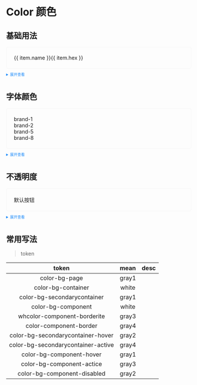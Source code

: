 <style>
    .example{
        border: 1px solid #f5f5f5;
        border-radius: 5px;
        padding:20px;
        p {
          margin: 0 !important;
        }
    }
    .el-button {
        margin:10px 5px
    }

    details > summary:first-of-type {
        font-size: 10px;
        padding: 8px 0;
        cursor: pointer;
        color: #1989fa;
    }
</style>

# Color 颜色

## 基础用法

<div class="example">
    <div grid grid-cols-3 gap-20>
      <div h-384 font-size-12 v-for="(obj, key) in colors" :key="key">
        <div v-for="item in obj" :class="item.class" :key="item.name">
          <p flex justify-between m-b-0>{{ item.name }}<span>{{ item.hex }}</span></p>
        </div>
      </div>
    </div>
</div>

<script>
export default {
  data() {
    return {
      colors: {
        brandColors: [
          { name: 'Brand1', hex: '#E8F2FF', class: 'h-48 bg-brand-1' },
          { name: 'Brand2', hex: '#C0D9FF', class: 'h-48 bg-brand-2' },
          { name: 'Brand3', hex: '#98CEFF', class: 'h-48 bg-brand-3' },
          { name: 'Brand4', hex: '#6E9EFD', class: 'h-48 bg-brand-4' },
          { name: 'Brand5', hex: '#3B71EC', class: 'h-48 bg-brand-5' },
          { name: 'Brand6', hex: '#134BEA', class: 'h-48 bg-brand-6' },
          { name: 'Brand7', hex: '#0639C3', class: 'h-48 bg-brand-7' },
          { name: 'Brand8', hex: '#2038B0', class: 'h-48 bg-brand-8' }
        ],
        errorColors: [
          { name: 'Error1', hex: '#FFE8E8', class: 'h-48 bg-error-1' },
          { name: 'Error2', hex: '#FFCEC6', class: 'h-48 bg-error-2' },
          { name: 'Error3', hex: '#FFADA4', class: 'h-48 bg-error-3' },
          { name: 'Error4', hex: '#FF8A82', class: 'h-48 bg-error-4' },
          { name: 'Error5', hex: '#FF6560', class: 'h-48 bg-error-5' },
          { name: 'Error6', hex: '#F53C3C', class: 'h-48 bg-error-6' },
          { name: 'Error7', hex: '#C41424', class: 'h-48 bg-error-7' },
          { name: 'Error8', hex: '#A6141D', class: 'h-48 bg-error-8' }
        ],
        successColors: [
          { name: 'success1', hex: '#E8FFEF', class: 'h-48 bg-success-1' },
          { name: 'success2', hex: '#B7F1CB', class: 'h-48 bg-success-2' },
          { name: 'success3', hex: '#8AE3AC', class: 'h-48 bg-success-3' },
          { name: 'success4', hex: '#62D592', class: 'h-48 bg-success-4' },
          { name: 'success5', hex: '#3DC77B', class: 'h-48 bg-success-5' },
          { name: 'success6', hex: '#1DB969', class: 'h-48 bg-success-6' },
          { name: 'success7', hex: '#139E5B', class: 'h-48 bg-success-7' },
          { name: 'success8', hex: '#0A834D', class: 'h-48 bg-success-8' }
        ],
        warningMColors: [
          { name: 'warningM1', hex: '#FFF5E8', class: 'h-48 bg-warningM-1' },
          { name: 'warningM2', hex: '#FFE2C2', class: 'h-48 bg-warningM-2' },
          { name: 'warningM3', hex: '#FFCD9C', class: 'h-48 bg-warningM-3' },
          { name: 'warningM4', hex: '#FFB675', class: 'h-48 bg-warningM-4' },
          { name: 'warningM5', hex: '#FF9B4F', class: 'h-48 bg-warningM-5' },
          { name: 'warningM6', hex: '#FF7F29', class: 'h-48 bg-warningM-6' },
          { name: 'warningM7', hex: '#D25D18', class: 'h-48 bg-warningM-7' },
          { name: 'warningM8', hex: '#A6400C', class: 'h-48 bg-warningM-8' }
        ],
        warningLColors: [
          { name: 'warningL1', hex: '#FFFBE0', class: 'h-48 bg-warningL-1' },
          { name: 'warningL2', hex: '#FFF2BA', class: 'h-48 bg-warningL-2' },
          { name: 'warningL3', hex: '#FFE68D', class: 'h-48 bg-warningL-3' },
          { name: 'warningL4', hex: '#FFD65F', class: 'h-48 bg-warningL-4' },
          { name: 'warningL5', hex: '#FFC532', class: 'h-48 bg-warningL-5' },
          { name: 'warningL6', hex: '#FFB005', class: 'h-48 bg-warningL-6' },
          { name: 'warningL7', hex: '#D28A01', class: 'h-48 bg-warningL-7' },
          { name: 'warningL8', hex: '#A66702', class: 'h-48 bg-warningL-8' }
        ],
        alarmColors: [
          { name: 'alarm1', hex: '#F6E3E0', class: 'h-48 bg-alarm-1' },
          { name: 'alarm2', hex: '#EDC6C1', class: 'h-48 bg-alarm-2' },
          { name: 'alarm3', hex: '#DCA39D', class: 'h-48 bg-alarm-3' },
          { name: 'alarm4', hex: '#CA817D', class: 'h-48 bg-alarm-4' },
          { name: 'alarm5', hex: '#B26161', class: 'h-48 bg-alarm-5' },
          { name: 'alarm6', hex: '#A74748', class: 'h-48 bg-alarm-6' },
          { name: 'alarm7', hex: '#902E33', class: 'h-48 bg-alarm-7' },
          { name: 'alarm8', hex: '#7A1A22', class: 'h-48 bg-alarm-8' }
        ],
      }
    }
  }
}
</script>

<details>
<summary>展开查看</summary>

```vue
<template>
  <div grid grid-cols-3 gap-20>
    <div h-384 font-size-12 v-for="(obj, key) in colors" :key="key">
      <div v-for="item in obj" :class="item.class" :key="item.name">
        <p flex justify-between m-b-0>{{ item.name }}<span>{{ item.hex }}</span></p>
      </div>
    </div>
  </div>
</template>
<script lang="ts" setup>
data() {
    return {
      colors: {
        brandColors: [
          { name: 'Brand1', hex: '#E8F2FF', class: 'h-48 bg-brand-1' },
          { name: 'Brand2', hex: '#C0D9FF', class: 'h-48 bg-brand-2' },
          { name: 'Brand3', hex: '#98CEFF', class: 'h-48 bg-brand-3' },
          { name: 'Brand4', hex: '#6E9EFD', class: 'h-48 bg-brand-4' },
          { name: 'Brand5', hex: '#3B71EC', class: 'h-48 bg-brand-5' },
          { name: 'Brand6', hex: '#134BEA', class: 'h-48 bg-brand-6' },
          { name: 'Brand7', hex: '#0639C3', class: 'h-48 bg-brand-7' },
          { name: 'Brand8', hex: '#2038B0', class: 'h-48 bg-brand-8' }
        ],
        errorColors: [
          { name: 'Error1', hex: '#FFE8E8', class: 'h-48 bg-error-1' },
          { name: 'Error2', hex: '#FFCEC6', class: 'h-48 bg-error-2' },
          { name: 'Error3', hex: '#FFADA4', class: 'h-48 bg-error-3' },
          { name: 'Error4', hex: '#FF8A82', class: 'h-48 bg-error-4' },
          { name: 'Error5', hex: '#FF6560', class: 'h-48 bg-error-5' },
          { name: 'Error6', hex: '#F53C3C', class: 'h-48 bg-error-6' },
          { name: 'Error7', hex: '#C41424', class: 'h-48 bg-error-7' },
          { name: 'Error8', hex: '#A6141D', class: 'h-48 bg-error-8' }
        ],
        successColors: [
          { name: 'success1', hex: '#E8FFEF', class: 'h-48 bg-success-1' },
          { name: 'success2', hex: '#B7F1CB', class: 'h-48 bg-success-2' },
          { name: 'success3', hex: '#8AE3AC', class: 'h-48 bg-success-3' },
          { name: 'success4', hex: '#62D592', class: 'h-48 bg-success-4' },
          { name: 'success5', hex: '#3DC77B', class: 'h-48 bg-success-5' },
          { name: 'success6', hex: '#1DB969', class: 'h-48 bg-success-6' },
          { name: 'success7', hex: '#139E5B', class: 'h-48 bg-success-7' },
          { name: 'success8', hex: '#0A834D', class: 'h-48 bg-success-8' }
        ],
        warningMColors: [
          { name: 'warningM1', hex: '#FFF5E8', class: 'h-48 bg-warningM-1' },
          { name: 'warningM2', hex: '#FFE2C2', class: 'h-48 bg-warningM-2' },
          { name: 'warningM3', hex: '#FFCD9C', class: 'h-48 bg-warningM-3' },
          { name: 'warningM4', hex: '#FFB675', class: 'h-48 bg-warningM-4' },
          { name: 'warningM5', hex: '#FF9B4F', class: 'h-48 bg-warningM-5' },
          { name: 'warningM6', hex: '#FF7F29', class: 'h-48 bg-warningM-6' },
          { name: 'warningM7', hex: '#D25D18', class: 'h-48 bg-warningM-7' },
          { name: 'warningM8', hex: '#A6400C', class: 'h-48 bg-warningM-8' }
        ],
        warningLColors: [
          { name: 'warningL1', hex: '#FFFBE0', class: 'h-48 bg-warningL-1' },
          { name: 'warningL2', hex: '#FFF2BA', class: 'h-48 bg-warningL-2' },
          { name: 'warningL3', hex: '#FFE68D', class: 'h-48 bg-warningL-3' },
          { name: 'warningL4', hex: '#FFD65F', class: 'h-48 bg-warningL-4' },
          { name: 'warningL5', hex: '#FFC532', class: 'h-48 bg-warningL-5' },
          { name: 'warningL6', hex: '#FFB005', class: 'h-48 bg-warningL-6' },
          { name: 'warningL7', hex: '#D28A01', class: 'h-48 bg-warningL-7' },
          { name: 'warningL8', hex: '#A66702', class: 'h-48 bg-warningL-8' }
        ],
        alarmColors: [
          { name: 'alarm1', hex: '#F6E3E0', class: 'h-48 bg-alarm-1' },
          { name: 'alarm2', hex: '#EDC6C1', class: 'h-48 bg-alarm-2' },
          { name: 'alarm3', hex: '#DCA39D', class: 'h-48 bg-alarm-3' },
          { name: 'alarm4', hex: '#CA817D', class: 'h-48 bg-alarm-4' },
          { name: 'alarm5', hex: '#B26161', class: 'h-48 bg-alarm-5' },
          { name: 'alarm6', hex: '#A74748', class: 'h-48 bg-alarm-6' },
          { name: 'alarm7', hex: '#902E33', class: 'h-48 bg-alarm-7' },
          { name: 'alarm8', hex: '#7A1A22', class: 'h-48 bg-alarm-8' }
        ],
      }
    }
  }
</script>
```

</details>

## 字体颜色

<div class="example">
    <div>
        <p color-brand-1>brand-1</p>
        <p color-brand-2>brand-2</p>
        <p color-brand-5>brand-5</p>
        <p color-brand-8>brand-8</p>
    </div>
</div>

<details>
<summary>展开查看</summary>

```vue
<template>
  <div>
      <p color-brand-1>brand-1</p>
      <p color-brand-2>brand-2</p>
      <p color-brand-5>brand-5</p>
      <p color-brand-8>brand-8</p>
  </div>
</template>
```

</details>

## 不透明度

<div class="example">
    <div>
        <el-button opacity-20>默认按钮</el-button>
        <div h-20 w-80 bg-brand-8 bg-opacity-20></div>
    </div>
</div>

<details>
<summary>展开查看</summary>

```vue
<template>
  <div>
      <el-button opacity-20>默认按钮</el-button>
      <div h-20 w-80 bg-brand-8 bg-opacity-20></div>
  </div>
</template>
```

</details>

## 常用写法

  > token

  |               token                | mean  | desc |
  | :--------------------------------: | :---: | :--- |
  |           color-bg-page            | gray1 |      |
  |         color-bg-container         | white |      |
  |    color-bg-secondarycontainer     | gray1 |      |
  |         color-bg-component         | white |      |
  |    whcolor-component-borderite     | gray3 |      |
  |       color-component-border       | gray4 |      |
  | color-bg-secondarycontainer-hover  | gray2 |      |
  | color-bg-secondarycontainer-active | gray4 |      |
  |      color-bg-component-hover      | gray1 |      |
  |     color-bg-component-actice      | gray3 |      |
  |    color-bg-component-disabled     | gray2 |      |
